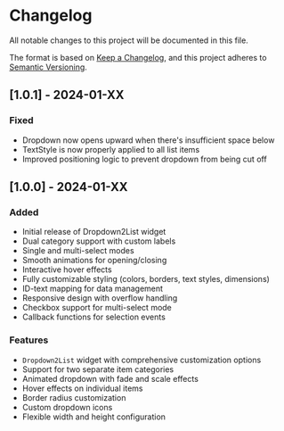 # Changelog

All notable changes to this project will be documented in this file.

The format is based on [Keep a Changelog](https://keepachangelog.com/en/1.0.0/),
and this project adheres to [Semantic Versioning](https://semver.org/spec/v2.0.0.html).

## [1.0.1] - 2024-01-XX

### Fixed
- Dropdown now opens upward when there's insufficient space below
- TextStyle is now properly applied to all list items
- Improved positioning logic to prevent dropdown from being cut off

## [1.0.0] - 2024-01-XX

### Added
- Initial release of Dropdown2List widget
- Dual category support with custom labels
- Single and multi-select modes
- Smooth animations for opening/closing
- Interactive hover effects
- Fully customizable styling (colors, borders, text styles, dimensions)
- ID-text mapping for data management
- Responsive design with overflow handling
- Checkbox support for multi-select mode
- Callback functions for selection events

### Features
- `Dropdown2List` widget with comprehensive customization options
- Support for two separate item categories
- Animated dropdown with fade and scale effects
- Hover effects on individual items
- Border radius customization
- Custom dropdown icons
- Flexible width and height configuration 